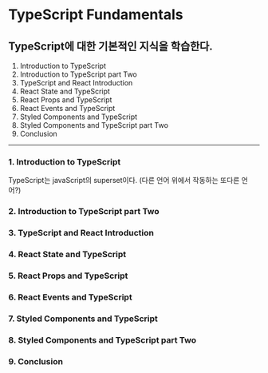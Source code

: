 # TypeScript Fundamentals

## TypeScript에 대한 기본적인 지식을 학습한다.

1. Introduction to TypeScript
2. Introduction to TypeScript part Two
3. TypeScript and React Introduction
4. React State and TypeScript
5. React Props and TypeScript
6. React Events and TypeScript
7. Styled Components and TypeScript
8. Styled Components and TypeScript part Two
9. Conclusion

---

### 1. Introduction to TypeScript

TypeScript는 javaScript의 superset이다. (다른 언어 위에서 작동하는 또다른 언어?)

### 2. Introduction to TypeScript part Two

### 3. TypeScript and React Introduction

### 4. React State and TypeScript

### 5. React Props and TypeScript

### 6. React Events and TypeScript

### 7. Styled Components and TypeScript

### 8. Styled Components and TypeScript part Two

### 9. Conclusion
